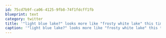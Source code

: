 ```yaml
---
id: 75cd7b9f-ca06-4125-9fb8-74f1fdcff1fb
blueprint: text
category: twitter
title: '"light blue lake?" looks more like "frosty white lake" this time of year pi.pe/-otj3zp'
caption: '"light blue lake?" looks more like "frosty white lake" this time of year <a href="http://pi.pe/-otj3zp" title="http://pi.pe/-otj3zp" class="link link_untco">pi.pe/-otj3zp</a>'
---
```

